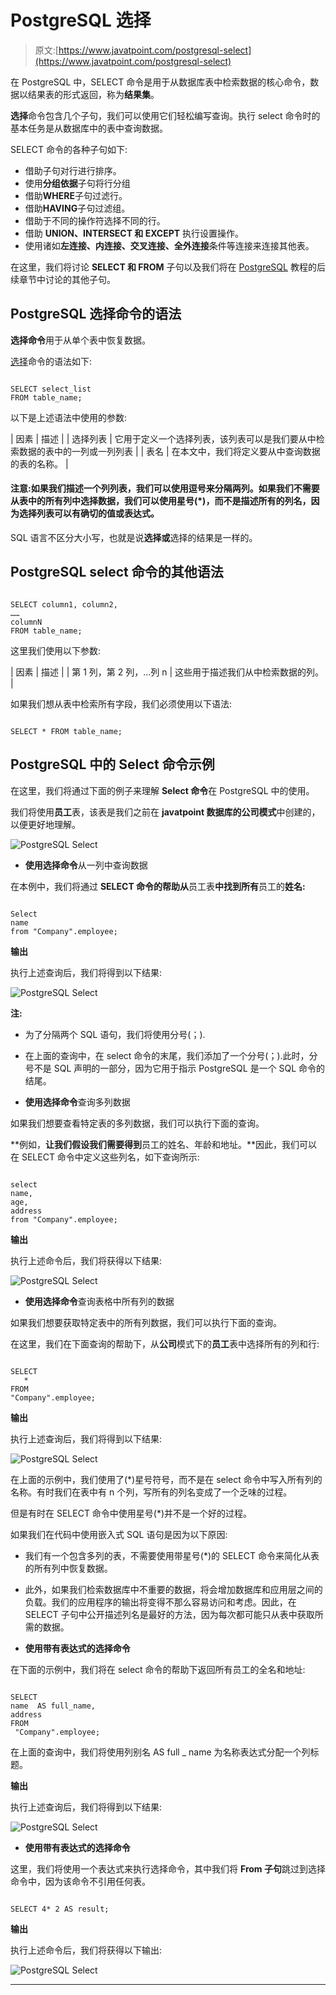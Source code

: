 # PostgreSQL 选择

> 原文:[https://www.javatpoint.com/postgresql-select](https://www.javatpoint.com/postgresql-select)

在 PostgreSQL 中，SELECT 命令是用于从数据库表中检索数据的核心命令，数据以结果表的形式返回，称为**结果集**。

**选择**命令包含几个子句，我们可以使用它们轻松编写查询。执行 select 命令时的基本任务是从数据库中的表中查询数据。

SELECT 命令的各种子句如下:

*   借助子句对行进行排序。
*   使用**分组依据**子句将行分组
*   借助**WHERE**子句过滤行。
*   借助**HAVING**子句过滤组。
*   借助于不同的操作符选择不同的行。
*   借助 **UNION、INTERSECT 和 EXCEPT** 执行设置操作。
*   使用诸如**左连接、内连接、交叉连接、全外连接**条件等连接来连接其他表。

在这里，我们将讨论 **SELECT 和 FROM** 子句以及我们将在 [PostgreSQL](https://www.javatpoint.com/postgresql-tutorial) 教程的后续章节中讨论的其他子句。

## PostgreSQL 选择命令的语法

**选择命令**用于从单个表中恢复数据。

[选择](https://www.javatpoint.com/postgresql-select)命令的语法如下:

```

SELECT select_list
FROM table_name;

```

以下是上述语法中使用的参数:

| 因素 | 描述 |
| 选择列表 | 它用于定义一个选择列表，该列表可以是我们要从中检索数据的表中的一列或一列列表 |
| 表名 | 在本文中，我们将定义要从中查询数据的表的名称。 |

#### 注意:如果我们描述一个列列表，我们可以使用逗号来分隔两列。如果我们不需要从表中的所有列中选择数据，我们可以使用星号(*)，而不是描述所有的列名，因为选择列表可以有确切的值或表达式。

SQL 语言不区分大小写，也就是说**选择或**选择的结果是一样的。

## PostgreSQL select 命令的其他语法

```

SELECT column1, column2,
……
columnN 
FROM table_name;  

```

这里我们使用以下参数:

| 因素 | 描述 |
| 第 1 列，第 2 列，…列 n | 这些用于描述我们从中检索数据的列。 |

如果我们想从表中检索所有字段，我们必须使用以下语法:

```

SELECT * FROM table_name;  

```

## PostgreSQL 中的 Select 命令示例

在这里，我们将通过下面的例子来理解 **Select 命令**在 PostgreSQL 中的使用。

我们将使用**员工**表，该表是我们之前在 **javatpoint 数据库的公司模式**中创建的，以便更好地理解。

![PostgreSQL Select](../Images/c51b4d441217901d519f9c456a6ae534.png)

*   **使用选择命令**从一列中查询数据

在本例中，我们将通过 **SELECT 命令的帮助从**员工表**中找到所有**员工的**姓名:**

```

Select 
name 
from "Company".employee;

```

**输出**

执行上述查询后，我们将得到以下结果:

![PostgreSQL Select](../Images/dfdd0ecb2889751df4df5cd00978d214.png)

**注:**

*   为了分隔两个 SQL 语句，我们将使用分号(；).
*   在上面的查询中，在 select 命令的末尾，我们添加了一个分号(；).此时，分号不是 SQL 声明的一部分，因为它用于指示 PostgreSQL 是一个 SQL 命令的结尾。

*   **使用选择命令**查询多列数据

如果我们想要查看特定表的多列数据，我们可以执行下面的查询。

**例如，**让我们假设我们需要得到**员工的姓名、年龄和地址。**因此，我们可以在 SELECT 命令中定义这些列名，如下查询所示:

```

select 
name, 
age, 
address 
from "Company".employee;

```

**输出**

执行上述命令后，我们将获得以下结果:

![PostgreSQL Select](../Images/90375d1150d51255fe45a643401e2b9c.png)

*   **使用选择命令**查询表格中所有列的数据

如果我们想要获取特定表中的所有列数据，我们可以执行下面的查询。

在这里，我们在下面查询的帮助下，从**公司**模式下的**员工**表中选择所有的列和行:

```

SELECT
   *
FROM
"Company".employee;

```

**输出**

执行上述查询后，我们将得到以下结果:

![PostgreSQL Select](../Images/05c0703e82739706f486d1561f62b45f.png)

在上面的示例中，我们使用了(*)星号符号，而不是在 select 命令中写入所有列的名称。有时我们在表中有 n 个列，写所有的列名变成了一个乏味的过程。

但是有时在 SELECT 命令中使用星号(*)并不是一个好的过程。

如果我们在代码中使用嵌入式 SQL 语句是因为以下原因:

*   我们有一个包含多列的表，不需要使用带星号(*)的 SELECT 命令来简化从表的所有列中恢复数据。
*   此外，如果我们检索数据库中不重要的数据，将会增加数据库和应用层之间的负载。我们的应用程序的输出将变得不那么容易访问和考虑。因此，在 SELECT 子句中公开描述列名是最好的方法，因为每次都可能只从表中获取所需的数据。

*   **使用带有表达式的选择命令**

在下面的示例中，我们将在 select 命令的帮助下返回所有员工的全名和地址:

```

SELECT 
name  AS full_name,
address
FROM 
 "Company".employee;

```

在上面的查询中，我们将使用列别名 AS full _ name 为名称表达式分配一个列标题。

**输出**

执行上述查询后，我们将得到以下结果:

![PostgreSQL Select](../Images/1c2bbe784afb1cbb73dfd28ec97533bd.png)

*   **使用带有表达式的选择命令**

这里，我们将使用一个表达式来执行选择命令，其中我们将 **From 子句**跳过到选择命令中，因为该命令不引用任何表。

```

SELECT 4* 2 AS result;

```

**输出**

执行上述命令后，我们将获得以下输出:

![PostgreSQL Select](../Images/533322110ac3108b62a8b2772abd52fd.png)

* * *